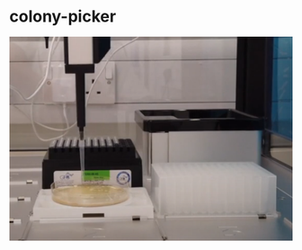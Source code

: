 # colony-picker

<img src=https://github.com/peter-426/colony-picker/blob/main/results/colony-picker.png  width=600 >